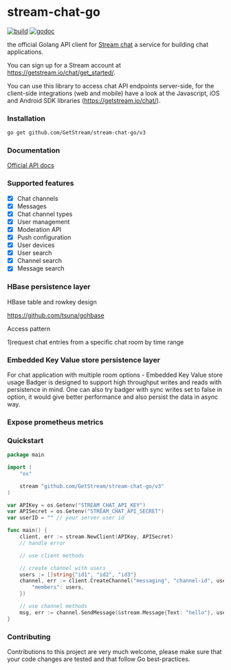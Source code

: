 # stream-chat-go

[![build](https://github.com/GetStream/stream-chat-go/workflows/build/badge.svg)](https://github.com/GetStream/stream-chat-go/actions)
[![godoc](https://pkg.go.dev/badge/GetStream/stream-chat-go)](https://pkg.go.dev/github.com/GetStream/stream-chat-go/v3?tab=doc)

the official Golang API client for [Stream chat](https://getstream.io/chat/) a service for building chat applications.

You can sign up for a Stream account at https://getstream.io/chat/get_started/.

You can use this library to access chat API endpoints server-side, for the client-side integrations (web and mobile) have a look at the Javascript, iOS and Android SDK libraries (https://getstream.io/chat/).

### Installation

```bash
go get github.com/GetStream/stream-chat-go/v3
```

### Documentation

[Official API docs](https://getstream.io/chat/docs/)

### Supported features

- [x] Chat channels
- [x] Messages
- [x] Chat channel types
- [x] User management
- [x] Moderation API
- [x] Push configuration
- [x] User devices
- [x] User search
- [x] Channel search
- [x] Message search

### HBase persistence layer 

HBase table and rowkey design

https://github.com/tsuna/gohbase

Access pattern

1)request chat entries from a specific chat room by time range

### Embedded Key Value store persistence layer

For chat application with multiple room options - Embedded Key Value store usage
Badger is designed to support high throughput writes and reads with persistence in mind.
One can also try badger with sync writes set to false in option, it would give  better performance and also persist the data in async way.

### Expose prometheus metrics

### Quickstart

```go
package main

import (
	"os"

	stream "github.com/GetStream/stream-chat-go/v3"
)

var APIKey = os.Getenv("STREAM_CHAT_API_KEY")
var APISecret = os.Getenv("STREAM_CHAT_API_SECRET")
var userID = "" // your server user id

func main() {
	client, err := stream.NewClient(APIKey, APISecret)
	// handle error

	// use client methods

	// create channel with users
	users := []string{"id1", "id2", "id3"}
	channel, err := client.CreateChannel("messaging", "channel-id", userID, map[string]interface{}{
		"members": users,
	})

	// use channel methods
	msg, err := channel.SendMessage(&stream.Message{Text: "hello"}, userID)
}
```

### Contributing

Contributions to this project are very much welcome, please make sure that your code changes are tested and that follow
Go best-practices.
